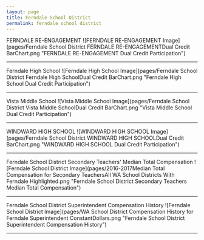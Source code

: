 ```yaml
---
layout: page
title: Ferndale School District
permalink: ferndale school district
---
```



FERNDALE RE-ENGAGEMENT
![FERNDALE RE-ENGAGEMENT Image](pages/Ferndale School District FERNDALE RE-ENGAGEMENTDual Credit BarChart.png "FERNDALE RE-ENGAGEMENT Dual Credit Participation")

___

Ferndale High School
![Ferndale High School Image](pages/Ferndale School District Ferndale High SchoolDual Credit BarChart.png "Ferndale High School Dual Credit Participation")

___

Vista Middle School
![Vista Middle School Image](pages/Ferndale School District Vista Middle SchoolDual Credit BarChart.png "Vista Middle School Dual Credit Participation")

___

WINDWARD HIGH SCHOOL
![WINDWARD HIGH SCHOOL Image](pages/Ferndale School District WINDWARD HIGH SCHOOLDual Credit BarChart.png "WINDWARD HIGH SCHOOL Dual Credit Participation")

___

Ferndale School District Secondary Teachers' Median Total Compensation
![Ferndale School District Image](pages/2016-2017Median Total Compensation for Secondary TeachersAll WA School Districts With Ferndale Highlighted.png "Ferndale School District Secondary Teachers Median Total Compensation")

___

Ferndale School District Superintendent Compensation History
![Ferndale School District Image](pages/WA School District Compensation History for Ferndale Superintendent ConstantDollars.png "Ferndale School District Superintendent Compensation History")

___

